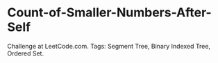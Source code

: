 # Count-of-Smaller-Numbers-After-Self
Challenge at LeetCode.com. Tags: Segment Tree, Binary Indexed Tree, Ordered Set.
